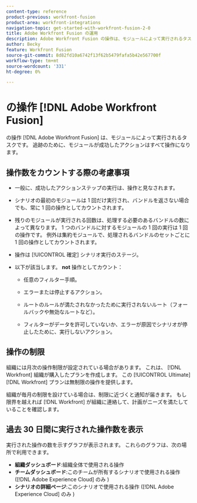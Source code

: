 ```yaml
---
content-type: reference
product-previous: workfront-fusion
product-area: workfront-integrations
navigation-topic: get-started-with-workfront-fusion-2-0
title: Adobe Workfront Fusion の運用
description: Adobe Workfront Fusion の操作は、モジュールによって実行されるタスクです。 追跡のために、モジュールが成功したアクションはすべて操作になります。
author: Becky
feature: Workfront Fusion
source-git-commit: 8d82fd10a6742f13f62b5479fafa5b42e567700f
workflow-type: tm+mt
source-wordcount: '331'
ht-degree: 0%

---
```


# の操作 [!DNL Adobe Workfront Fusion]

の操作 [!DNL Adobe Workfront Fusion] は、モジュールによって実行されるタスクです。 追跡のために、モジュールが成功したアクションはすべて操作になります。

## 操作数をカウントする際の考慮事項

* 一般に、成功したアクションステップの実行は、操作と見なされます。

* シナリオの最初のモジュールは 1 回だけ実行され、バンドルを返さない場合でも、常に 1 回の操作としてカウントされます。

* 残りのモジュールが実行される回数は、処理する必要のあるバンドルの数によって異なります。  1 つのバンドルに対するモジュールの 1 回の実行は 1 回の操作です。 例外は集約モジュールで、処理されるバンドルのセットごとに 1 回の操作としてカウントされます。

* 操作は [!UICONTROL 確定] シナリオ実行のステージ。

* 以下が該当します。 **not** 操作としてカウント：

   * 任意のフィルター手順。

   * エラーまたは停止するアクション。

   * ルートのルールが満たされなかったために実行されないルート（フォールバックや無効なルートなど）。

   * フィルターがデータを許可していないか、エラーが原因でシナリオが停止したために、実行しないアクション。

## 操作の制限

組織には月次の操作制限が設定されている場合があります。 これは、 [!DNL Workfront] 組織が購入したプランを作成します。 この [!UICONTROL Ultimate] [!DNL Workfront] プランは無制限の操作を提供します。

組織が毎月の制限を設けている場合は、制限に近づくと通知が届きます。 もし限界を越えれば [!DNL Workfront] が組織に連絡して、計画がニーズを満たしていることを確認します。

## 過去 30 日間に実行された操作数を表示

実行された操作の数を示すグラフが表示されます。 これらのグラフは、次の場所で利用できます。

* **組織ダッシュボード**:組織全体で使用される操作
* **チームダッシュボード**:このチームが所有するシナリオで使用される操作 ([!DNL Adobe Experience Cloud] のみ )
* **シナリオの詳細ページ**:このシナリオで使用される操作 ([!DNL Adobe Experience Cloud] のみ )

